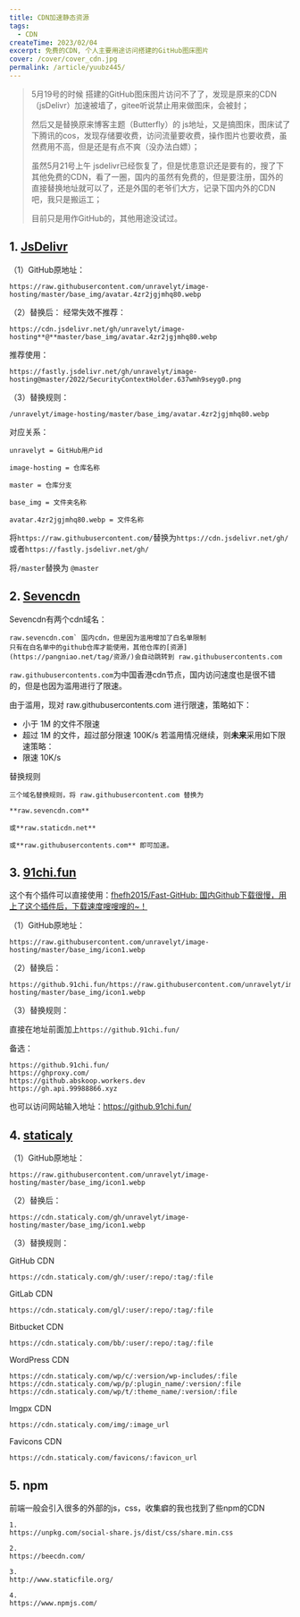 ```yaml
---
title: CDN加速静态资源
tags:
  - CDN
createTime: 2023/02/04
excerpt: 免费的CDN, 个人主要用途访问搭建的GitHub图床图片
cover: /cover/cover_cdn.jpg
permalink: /article/yuubz445/
---
```



> 5月19号的时候 搭建的GitHub图床图片访问不了了，发现是原来的CDN（jsDelivr）加速被墙了，gitee听说禁止用来做图床，会被封； 
> 
> 然后又是替换原来博客主题（Butterfly）的 js地址，又是搞图床，图床试了下腾讯的cos，发现存储要收费，访问流量要收费，操作图片也要收费，虽然费用不高，但是还是有点不爽（没办法白嫖）；
> 
> 虽然5月21号上午 jsdelivr已经恢复了，但是忧患意识还是要有的，搜了下其他免费的CDN，看了一圈，国内的虽然有免费的，但是要注册，国外的直接替换地址就可以了，还是外国的老爷们大方，记录下国内外的CDN吧，我只是搬运工；
>
> 目前只是用作GitHub的，其他用途没试过。

## 1. [JsDelivr](https://www.jsdelivr.com)

（1）GitHub原地址：
```
https://raw.githubusercontent.com/unravelyt/image-hosting/master/base_img/avatar.4zr2jgjmhq80.webp

```

（2）替换后：
经常失效不推荐：
```
https://cdn.jsdelivr.net/gh/unravelyt/image-hosting**@**master/base_img/avatar.4zr2jgjmhq80.webp
```

推荐使用：
```
https://fastly.jsdelivr.net/gh/unravelyt/image-hosting@master/2022/SecurityContextHolder.637wmh9seyg0.png
```


（3）替换规则：

`/unravelyt/image-hosting/master/base_img/avatar.4zr2jgjmhq80.webp`

对应关系：

```
unravelyt = GitHub用户id

image-hosting = 仓库名称

master = 仓库分支

base_img = 文件夹名称

avatar.4zr2jgjmhq80.webp = 文件名称
```

将`https://raw.githubusercontent.com/`替换为`https://cdn.jsdelivr.net/gh/` 或者`https://fastly.jsdelivr.net/gh/`

将`/master`替换为 `@master`

## 2. [Sevencdn](https://pangniao.net/tag/Sevencdn/)

Sevencdn有两个cdn域名：

```plain
raw.sevencdn.com` 国内cdn，但是因为滥用增加了白名单限制
只有在白名单中的github仓库才能使用，其他仓库的[资源](https://pangniao.net/tag/资源/)会自动跳转到 raw.githubusercontents.com
```

`raw.githubusercontents.com`为中国香港cdn节点，国内访问速度也是很不错的，但是也因为滥用进行了限速。


由于滥用，现对 raw.githubusercontents.com 进行限速，策略如下：

- 小于 1M 的文件不限速
- 超过 1M 的文件，超过部分限速 100K/s
  若滥用情况继续，则**未来**采用如下限速策略：
- 限速 10K/s

替换规则

```
三个域名替换规则，将 raw.githubusercontent.com 替换为

**raw.sevencdn.com**

或**raw.staticdn.net**

或**raw.githubusercontents.com** 即可加速。
```



## 3. [91chi.fun](https://github.91chi.fun/)

这个有个插件可以直接使用：[fhefh2015/Fast-GitHub: 国内Github下载很慢，用上了这个插件后，下载速度嗖嗖嗖的~！](https://github.com/fhefh2015/Fast-GitHub)



（1）GitHub原地址：

```
https://raw.githubusercontent.com/unravelyt/image-hosting/master/base_img/icon1.webp
```



（2）替换后：

```
https://github.91chi.fun/https://raw.githubusercontent.com/unravelyt/image-hosting/master/base_img/icon1.webp
```

（3）替换规则：

直接在地址前面加上`https://github.91chi.fun/`


备选：

```plain
https://github.91chi.fun/
https://ghproxy.com/
https://github.abskoop.workers.dev
https://gh.api.99988866.xyz
```

也可以访问网站输入地址：https://github.91chi.fun/

## 4. [staticaly](https://www.staticaly.com/)

（1）GitHub原地址：

```text
https://raw.githubusercontent.com/unravelyt/image-hosting/master/base_img/icon1.webp
```

（2）替换后：

```text
https://cdn.staticaly.com/gh/unravelyt/image-hosting/master/base_img/icon1.webp
```

（3）替换规则：

GitHub CDN

```plain
https://cdn.staticaly.com/gh/:user/:repo/:tag/:file
```

GitLab CDN

```plain
https://cdn.staticaly.com/gl/:user/:repo/:tag/:file
```

Bitbucket CDN

```plain
https://cdn.staticaly.com/bb/:user/:repo/:tag/:file
```


WordPress CDN

```plain
https://cdn.staticaly.com/wp/c/:version/wp-includes/:file  
https://cdn.staticaly.com/wp/p/:plugin_name/:version/:file  
https://cdn.staticaly.com/wp/t/:theme_name/:version/:file
```



Imgpx CDN

```plain
https://cdn.staticaly.com/img/:image_url
```



Favicons CDN

```plain
https://cdn.staticaly.com/favicons/:favicon_url
```

## 5. npm

前端一般会引入很多的外部的js，css，收集癖的我也找到了些npm的CDN

```plain
1.
https://unpkg.com/social-share.js/dist/css/share.min.css

2.
https://beecdn.com/

3.
http://www.staticfile.org/

4.
https://www.npmjs.com/
```
